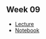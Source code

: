 Week 09
---
- [Lecture](https://wustl.box.com/s/0q9u9wk8mntndzicuj38iz4scypz9exb)
- [Notebook](https://github.com/genome/bfx-workshop/blob/master/lectures/week_09/python_vcf_parsing_and_filtering.ipynb)
